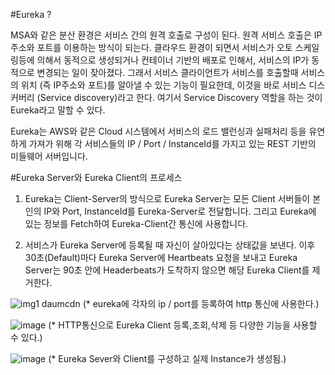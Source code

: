#Eureka ?

MSA와 같은 분산 환경은 서비스 간의 원격 호출로 구성이 된다. 원격 서비스 호출은 IP 주소와 포트를 이용하는 방식이 되는다. 클라우드 환경이 되면서 서비스가 오토 스케일링등에 의해서 동적으로 생성되거나 컨테이너 기반의 배포로 인해서, 서비스의 IP가 동적으로 변경되는 일이 잦아졌다.
그래서 서비스 클라이언트가 서비스를 호출할때 서비스의 위치 (즉 IP주소와 포트)를 알아낼 수 있는 기능이 필요한데, 이것을 바로 서비스 디스커버리 (Service discovery)라고 한다.
여기서 Service Discovery 역할을 하는 것이 Eureka라고 말할 수 있다.

Eureka는 AWS와 같은 Cloud 시스템에서 서비스의 로드 밸런싱과 실패처리 등을 유연하게 가져가 위해 각 서비스들의 IP / Port / InstanceId를 가지고 있는 REST 기반의 미들웨어 서버입니다.


#Eureka Server와 Eureka Client의 프로세스

1. Eureka는 Client-Server의 방식으로 Eureka Server는 모든 Client 서버들이 본인의 IP와 Port, InstanceId를 Eureka-Server로 전달합니다. 그리고 Eureka에 있는 정보를 Fetch하여 Eureka-Client간 통신에 사용합니다.

2. 서비스가 Eureka Server에 등록될 때 자신이 살아있다는 상태값을 보낸다.
이후 30초(Default)마다 Eureka Server에 Heartbeats 요청을 보내고 Eureka Server는 90초 안에 Headerbeats가 도착하지 않으면 해당 Eureka Client를 제거한다.

![img1 daumcdn](https://user-images.githubusercontent.com/24665763/197341914-63cbbe05-325b-433e-8321-f177bc43463d.png)
(* eureka에 각자의 ip / port를 등록하여 http 통신에 사용한다.)

![image](https://user-images.githubusercontent.com/24665763/197344430-2fc5a040-f7b1-4955-bce5-d1d195386f38.png)
(* HTTP통신으로 Eureka Client 등록,조회,삭제 등 다양한 기능을 사용할 수 있다.)

![image](https://user-images.githubusercontent.com/24665763/197343309-c15d1628-bf72-448c-9dd6-3f29036ef9ea.png)
(* Eureka Sever와 Client를 구성하고 실제 Instance가 생성됨.)
